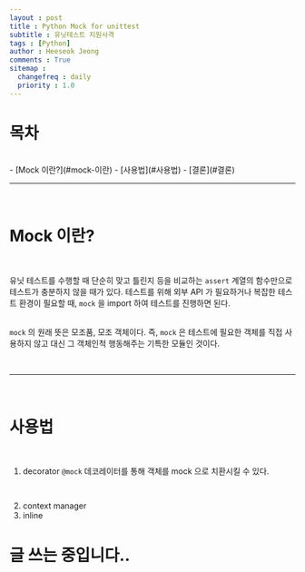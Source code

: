 ```yaml
---
layout : post
title : Python Mock for unittest
subtitle : 유닛테스트 지원사격 
tags : [Python]
author : Heeseok Jeong
comments : True
sitemap :
  changefreq : daily
  priority : 1.0
---
```


# 목차

<br>
- [Mock 이란?](#mock-이란)
- [사용법](#사용법)
- [결론](#결론)


<br>
<hr>
<br>

# Mock 이란?
<br>

유닛 테스트를 수행할 때 단순히 맞고 틀린지 등을 비교하는 `assert` 계열의 함수만으로 테스트가 충분하지 않을 때가 있다. 테스트를 위해 외부 API 가 필요하거나 복잡한 테스트 환경이 필요할 때, `mock` 을 import 하여 테스트를 진행하면 된다.  
<br>

`mock` 의 원래 뜻은 모조품, 모조 객체이다. 즉, `mock` 은 테스트에 필요한 객체를 직접 사용하지 않고 대신 그 객체인척 행동해주는 기특한 모듈인 것이다. 

<br>
<hr>
<br>

# 사용법
<br>

1. decorator
    `@mock` 데코레이터를 통해 객체를 mock 으로 치환시킬 수 있다. 
    ```python
        

    ```
2. context manager
3. inline

# 글 쓰는 중입니다..
